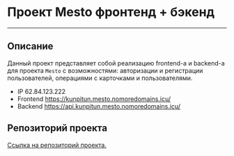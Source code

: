 # Проект Mesto фронтенд + бэкенд
------
## Описание

Данный проект представляет собой реализацию frontend-a и backend-а для проекта `Mesto` с возможностями: авторизации и регистрации пользователей, операциями с карточками и пользователями.

* IP 62.84.123.222
* Frontend https://kunpitun.mesto.nomoredomains.icu/
* Backend https://api.kunpitun.mesto.nomoredomains.icu/

## Репозиторий проекта

[Ссылка на репозиторий проекта.](https://github.com/KunPitun/express-mesto-gha)
